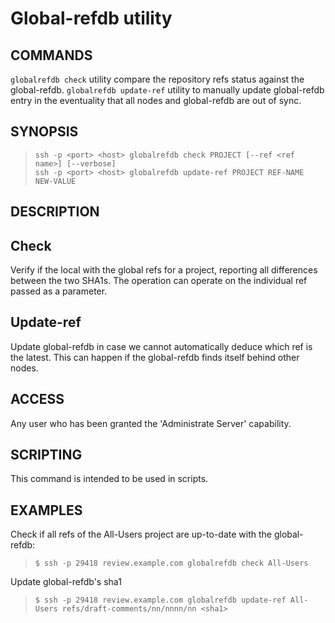 Global-refdb utility
==============================

COMMANDS
----
`globalrefdb check` utility compare the repository refs status against
the global-refdb.
`globalrefdb update-ref` utility to manually update global-refdb entry
in the eventuality that all nodes and global-refdb are out of sync.


SYNOPSIS
--------
>     ssh -p <port> <host> globalrefdb check PROJECT [--ref <ref name>] [--verbose]
>     ssh -p <port> <host> globalrefdb update-ref PROJECT REF-NAME NEW-VALUE

DESCRIPTION
-----------

## Check
Verify if the local with the global refs for a project, reporting all differences
between the two SHA1s. The operation can operate on the individual ref passed as
a parameter.

## Update-ref
Update global-refdb in case we cannot automatically deduce which ref is the latest.
This can happen if the global-refdb finds itself behind other nodes.

ACCESS
------
Any user who has been granted the 'Administrate Server' capability.

SCRIPTING
---------
This command is intended to be used in scripts.

EXAMPLES
--------
Check if all refs of the All-Users project are up-to-date with the global-refdb:

>     $ ssh -p 29418 review.example.com globalrefdb check All-Users

Update global-refdb's sha1

>     $ ssh -p 29418 review.example.com globalrefdb update-ref All-Users refs/draft-comments/nn/nnnn/nn <sha1>
